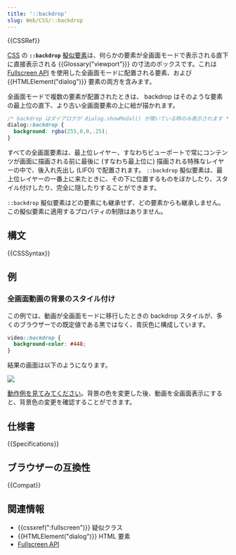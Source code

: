 ```yaml
---
title: '::backdrop'
slug: Web/CSS/::backdrop
---
```

{{CSSRef}}

[CSS](/ja/docs/Web/CSS) の **`::backdrop`** [擬似要素](/ja/docs/Web/CSS/Pseudo-elements)は、何らかの要素が全画面モードで表示される直下に直接表示される {{Glossary("viewport")}} の寸法のボックスです。これは [Fullscreen API](/ja/docs/Web/API/Fullscreen_API) を使用した全画面モードに配置される要素、および {{HTMLElement("dialog")}} 要素の両方を含みます。

全画面モードで複数の要素が配置されたときは、 backdrop はそのような要素の最上位の直下、より古い全画面要素の上に絵が描かれます。

```css
/* backdrop はダイアログが dialog.showModal() が開いている時のみ表示されます */
dialog::backdrop {
  background: rgba(255,0,0,.25);
}
```

すべての全画面要素は、最上位レイヤー、すなわちビューポートで常にコンテンツが画面に描画される前に最後に (すなわち最上位に) 描画される特殊なレイヤーの中で、後入れ先出し (LIFO) で配置されます。 `::backdrop` 擬似要素は、最上位レイヤーの一番上に来たときに、その下に位置するものをぼかしたり、スタイル付けしたり、完全に隠したりすることができます。

`::backdrop` 擬似要素はどの要素にも継承せず、どの要素からも継承しません。この擬似要素に適用するプロパティの制限はありません。

## 構文

{{CSSSyntax}}

## 例

### 全画面動画の背景のスタイル付け

この例では、動画が全画面モードに移行したときの backdrop スタイルが、多くのブラウザーでの既定値である黒ではなく、青灰色に構成しています。

```css
video::backdrop {
  background-color: #448;
}
```

結果の画面は以下のようになります。

![](bbb-backdrop.png)

[動作例を見てみてください](https://mdn.github.io/css-examples/backdrop/index.html)。背景の色を変更した後、動画を全画面表示にすると、背景色の変更を確認することができます。

## 仕様書

{{Specifications}}

## ブラウザーの互換性

{{Compat}}

## 関連情報

- {{cssxref(":fullscreen")}} 疑似クラス
- {{HTMLElement("dialog")}} HTML 要素
- [Fullscreen API](/ja/docs/Web/API/Fullscreen_API)

